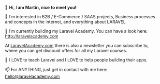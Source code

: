 👋 **Hi, I am Martin, nice to meet you!**


👀 I’m interested in B2B / E-Commerce / SAAS projects, Business processes and concepts in the internet, and everything about LARAVEL
 

🌱 I’m currently building my Laravel Academy. You can have a look here: http://laravelacademy.com 

At [LaravelAcademy.com](https://laravelacademy.com) there is also a newsletter you can subscribe to, where you can get discount offers for all my Laravel courses.
 
💞️ I LOVE to teach Laravel and I LOVE to help people building their apps.
 

📫 For ANYTHING, just get in contact with me here: hello@laravelacademy.com

<!---
martin-masterclass/martin-masterclass is a ✨ special ✨ repository because its `README.md` (this file) appears on your GitHub profile.
You can click the Preview link to take a look at your changes.
--->
